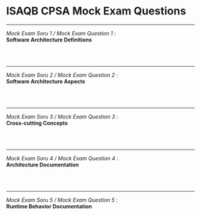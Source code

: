 
# ISAQB CPSA Mock Exam Questions

---

_Mock Exam Soru 1 / Mock Exam Question 1_ :
<br/>
__Software Architecture Definitions__

<br/>
<br/>

<Question
type="A"
question="How many definitions of 'software architecture' exist?"
:options="[
'Exactly one for all kinds of systems',
'One for every kind of software system (e.g. embedded, real-time, decision support, web, batch, ...)',
'A dozen or more different definitions'
]"
:correctAnswers="[2]"
explanation="Software architecture has evolved over time, leading to multiple valid definitions for different contexts and perspectives."
/>

---

_Mock Exam Soru 2 / Mock Exam Question 2_ :
<br/>
__Software Architecture Aspects__

<br/>
<br/>

<Question
type="P"
question="Which THREE of the following aspects are covered by the term 'software architecture'?"
:options="[
'Components',
'Cross cutting concepts',
'(internal and external) Interfaces',
'Database schema',
'Hardware sizing'
]"
:correctAnswers="[0, 1, 2]"
:requiredSelections="3"
explanation="Software architecture primarily encompasses structural components, cross-cutting concepts, and interfaces rather than specific implementation details like database schemas or hardware specifications."
/>

---

_Mock Exam Soru 3 / Mock Exam Question 3_ :
<br/>
__Cross-cutting Concepts__

<br/>
<br/>

<Question
type="P"
question="Which FOUR of the following statements about (crosscutting) concepts are most appropriate?"
:options="[
'Uniform usage of concepts reduces coupling between building blocks',
'The definition of appropriate concepts ensures the pattern compliance of the architecture',
'Uniform exception handling can be achieved when architects agree with developers upon a suitable concept prior to implementation',
'For each quality goal there should be an explicitly documented concept',
'Concepts are a means to increase consistency',
'A concept can define constraints for the implementation of many building blocks',
'A concept might be implemented by a single building block'
]"
:correctAnswers="[2, 4, 5, 6]"
:requiredSelections="4"
explanation="Cross-cutting concepts help achieve consistency, define implementation constraints, and can be implemented either centrally or distributed across the system."
/>

---

_Mock Exam Soru 4 / Mock Exam Question 4_ :
<br/>
__Architecture Documentation__

<br/>
<br/>

<Question
type="K"
question="Three architects and seven developers are working on the documentation of the software architecture. Which methods are appropriate to achieve consistent and adequate documentation?"
:options="[
'The lead architect coordinates the creation of the documentation',
'Identical templates are used for the documentation',
'All parts of the documentation are automatically extracted from the source code'
]"
:correctAnswers="[0, 0, 1]"
explanation="While coordination and templates are valuable for consistency, not all documentation can be automatically extracted from code as some aspects like reasoning and alternatives need manual documentation."
/>

---

_Mock Exam Soru 5 / Mock Exam Question 5_ :
<br/>
__Runtime Behavior Documentation__

<br/>
<br/>

<Question
type="P"
question="Which FOUR of the following techniques are best suited to illustrate the workflow or behavior of the system at runtime?"
:options="[
'Flowcharts',
'Activity Diagrams',
'Depiction of screen flows (sequence of user interactions)',
'Sequence diagram',
'Linear Venn diagram',
'Numbered list of sequential steps',
'Tabular description of interfaces',
'Class diagrams'
]"
:correctAnswers="[0, 1, 3, 5]"
:requiredSelections="4"
explanation="Dynamic behavior is best illustrated using diagrams and notations that can show sequence, flow, and interaction over time."
/>

